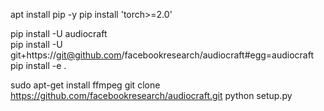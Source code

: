 apt install pip -y
pip install 'torch>=2.0'

pip install -U audiocraft  
pip install -U git+https://git@github.com/facebookresearch/audiocraft#egg=audiocraft  
pip install -e . 

sudo apt-get install ffmpeg
git clone https://github.com/facebookresearch/audiocraft.git
python setup.py